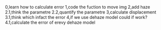 0,learn how to calculate error
1,code the fuction to move img
2,add haze
2.1,think the parametre 
2.2,quantify the parametre
3,calculate displacement
3.1,think which infact the error
4,if we use dehaze model could if work?
4.1,calculate the error of erevy dehaze model